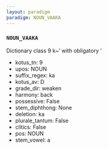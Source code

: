 ```yaml
---
layout: paradigm
paradigm: NOUN_VAAKA
---
```

### ` NOUN_VAAKA `

Dictionary class 9 k~’ with obligatory ’
* kotus_tn: 9
* upos: NOUN
* suffix_regex: ka
* kotus_av: D
* grade_dir: weaken
* harmony: back
* possessive: False
* stem_diphthong: None
* deletion: ka
* plurale_tantum: False
* clitics: False
* pos: NOUN
* stem_vowel: a
